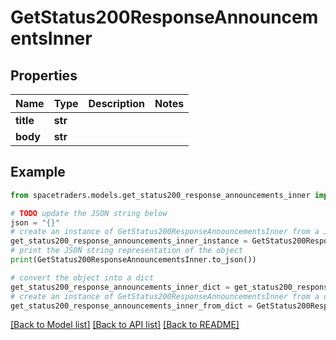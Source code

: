 # GetStatus200ResponseAnnouncementsInner


## Properties

Name | Type | Description | Notes
------------ | ------------- | ------------- | -------------
**title** | **str** |  | 
**body** | **str** |  | 

## Example

```python
from spacetraders.models.get_status200_response_announcements_inner import GetStatus200ResponseAnnouncementsInner

# TODO update the JSON string below
json = "{}"
# create an instance of GetStatus200ResponseAnnouncementsInner from a JSON string
get_status200_response_announcements_inner_instance = GetStatus200ResponseAnnouncementsInner.from_json(json)
# print the JSON string representation of the object
print(GetStatus200ResponseAnnouncementsInner.to_json())

# convert the object into a dict
get_status200_response_announcements_inner_dict = get_status200_response_announcements_inner_instance.to_dict()
# create an instance of GetStatus200ResponseAnnouncementsInner from a dict
get_status200_response_announcements_inner_from_dict = GetStatus200ResponseAnnouncementsInner.from_dict(get_status200_response_announcements_inner_dict)
```
[[Back to Model list]](../README.md#documentation-for-models) [[Back to API list]](../README.md#documentation-for-api-endpoints) [[Back to README]](../README.md)


